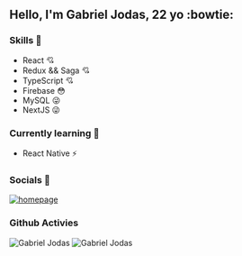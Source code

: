 ## Hello, I'm Gabriel Jodas, 22 yo :bowtie:


### Skills  :loudspeaker:
- React :cupid:
- Redux && Saga :cupid:
- TypeScript :cupid:
- Firebase :flushed:
- MySQL  :stuck_out_tongue_winking_eye:
- NextJS :stuck_out_tongue_winking_eye:


### Currently learning  :pencil: 
- React Native :zap:



### Socials  :link:
[![homepage][1]][2]

[1]: https://img.shields.io/badge/LinkedIn-0077B5?style=for-the-badge&logo=linkedin&logoColor=white
[2]: https://www.linkedin.com/in/gabriel-jodas-974b76128/ "redirect to linkedin"

### Github Activies
![Gabriel Jodas](https://github-readme-stats.vercel.app/api?username=dotdott&show_icons=true&theme=radical)
![Gabriel Jodas](https://github-readme-stats.vercel.app/api/top-langs/?username=dotdott&layout=compact&theme=radical)

